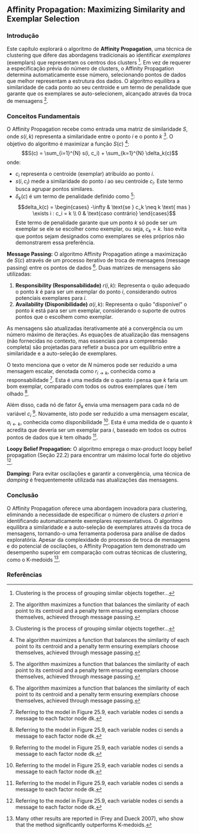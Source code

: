 ## Affinity Propagation: Maximizing Similarity and Exemplar Selection

### Introdução
Este capítulo explorará o algoritmo de **Affinity Propagation**, uma técnica de clustering que difere das abordagens tradicionais ao identificar *exemplares* (exemplars) que representam os centros dos clusters [^887]. Em vez de requerer a especificação prévia do número de clusters, o Affinity Propagation determina automaticamente esse número, selecionando pontos de dados que melhor representam a estrutura dos dados. O algoritmo equilibra a similaridade de cada ponto ao seu centroide e um termo de penalidade que garante que os exemplares se auto-selecionem, alcançado através da troca de mensagens [^888].

### Conceitos Fundamentais
O Affinity Propagation recebe como entrada uma matriz de similaridade $S$, onde $s(i, k)$ representa a similaridade entre o ponto $i$ e o ponto $k$ [^887]. O objetivo do algoritmo é maximizar a função $S(c)$ [^888]:
$$S(c) = \sum_{i=1}^{N} s(i, c_i) + \sum_{k=1}^{N} \delta_k(c)$$
onde:
- $c_i$ representa o centroide (exemplar) atribuído ao ponto $i$.
- $s(i, c_i)$ mede a similaridade do ponto $i$ ao seu centroide $c_i$. Este termo busca agrupar pontos similares.
- $\delta_k(c)$ é um termo de penalidade definido como [^888]:
$$delta_k(c) = \begin{cases} -\infty & \text{se } c_k \neq k \text{ mas } \exists i : c_i = k \\ 0 & \text{caso contrário} \end{cases}$$
Este termo de penalidade garante que um ponto $k$ só pode ser um exemplar se ele se escolher como exemplar, ou seja, $c_k = k$. Isso evita que pontos sejam designados como exemplares se eles próprios não demonstrarem essa preferência.

**Message Passing:** O algoritmo Affinity Propagation atinge a maximização de $S(c)$ através de um processo iterativo de troca de mensagens (message passing) entre os pontos de dados [^888]. Duas matrizes de mensagens são utilizadas:
1. **Responsibility (Responsabilidade)** $r(i, k)$: Representa o quão adequado o ponto $k$ é para ser um exemplar do ponto $i$, considerando outros potenciais exemplares para $i$.
2. **Availability (Disponibilidade)** $a(i, k)$: Representa o quão "disponível" o ponto $k$ está para ser um exemplar, considerando o suporte de outros pontos que o escolhem como exemplar.

As mensagens são atualizadas iterativamente até a convergência ou um número máximo de iterações. As equações de atualização das mensagens (não fornecidas no contexto, mas essenciais para a compreensão completa) são projetadas para refletir a busca por um equilíbrio entre a similaridade e a auto-seleção de exemplares.

O texto menciona que o vetor de $N$ números pode ser reduzido a uma mensagem escalar, denotada como $r_{i \rightarrow k}$, conhecida como a responsabilidade [^889]. Esta é uma medida de o quanto $i$ pensa que $k$ faria um bom exemplar, comparado com todos os outros exemplares que $i$ tem olhado [^889].

Além disso, cada nó de fator $\delta_k$ envia uma mensagem para cada nó de variável $c_i$ [^889]. Novamente, isto pode ser reduzido a uma mensagem escalar, $a_{i \leftarrow k}$, conhecida como disponibilidade [^889]. Esta é uma medida de o quanto $k$ acredita que deveria ser um exemplar para $i$, baseado em todos os outros pontos de dados que $k$ tem olhado [^889].

**Loopy Belief Propagation:** O algoritmo emprega o max-product loopy belief propagation (Seção 22.2) para encontrar um máximo local forte do objetivo [^889].

**Damping:** Para evitar oscilações e garantir a convergência, uma técnica de *damping* é frequentemente utilizada nas atualizações das mensagens.

### Conclusão
O Affinity Propagation oferece uma abordagem inovadora para clustering, eliminando a necessidade de especificar o número de clusters *a priori* e identificando automaticamente exemplares representativos. O algoritmo equilibra a similaridade e a auto-seleção de exemplares através da troca de mensagens, tornando-o uma ferramenta poderosa para análise de dados exploratória. Apesar da complexidade do processo de troca de mensagens e do potencial de oscilações, o Affinity Propagation tem demonstrado um desempenho superior em comparação com outras técnicas de clustering, como o K-medoids [^890].

### Referências
[^887]: Clustering is the process of grouping similar objects together...
[^888]: The algorithm maximizes a function that balances the similarity of each point to its centroid and a penalty term ensuring exemplars choose themselves, achieved through message passing.
[^889]: Referring to the model in Figure 25.9, each variable nodes ci sends a message to each factor node dk.
[^890]: Many other results are reported in (Frey and Dueck 2007), who show that the method significantly outperforms K-medoids.
<!-- END -->